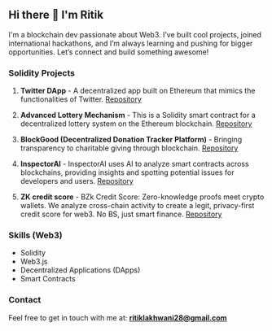 ## Hi there 👋 I'm Ritik

I'm a blockchain dev passionate about Web3. I’ve built cool projects, joined international hackathons, and I’m always learning and pushing for bigger opportunities. Let’s connect and build something awesome!

### Solidity Projects

1. **Twitter DApp** -
   A decentralized app built on Ethereum that mimics the functionalities of Twitter. [Repository](https://github.com/ritiklakhwani/twitter-dapp-using-react-solidity)

2. **Advanced Lottery Mechanism** -
  This is a Solidity smart contract for a decentralized lottery system on the Ethereum blockchain. [Repository](https://github.com/ritiklakhwani/solidity-lottery-advanced-project)
  
3. **BlockGood (Decentralized Donation Tracker Platform)** -
   Bringing transparency to charitable giving through blockchain. [Repository](https://github.com/umershaikh123/blockGood)
  
4. **InspectorAI** -
   InspectorAI uses AI to analyze smart contracts across blockchains, providing insights and spotting potential issues for developers and users. [Repository](https://github.com/Krane-Apps/inspector-ai-eth-singapore-2024)

3. **ZK credit score** -
   BZk Credit Score: Zero-knowledge proofs meet crypto wallets. We analyze cross-chain activity to create a legit, privacy-first credit score for web3. No BS, just smart finance. [Repository](https://github.com/ritiklakhwani/zk-credit-score-eth-global-bangkok)   

### Skills (Web3)
- Solidity
- Web3.js
- Decentralized Applications (DApps)
- Smart Contracts

### Contact
Feel free to get in touch with me at:  **ritiklakhwani28@gmail.com**
